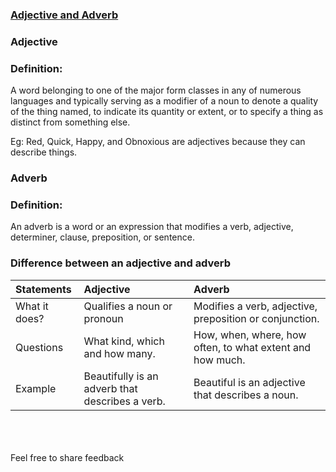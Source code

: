 ### [Adjective and Adverb](https://Prayuja-Teli.github.io/Blog/AdjectiveAndAdverbs)<br/>
 
### Adjective<br/>

### Definition: <br/>

A word belonging to one of the major form classes in any of numerous languages and typically serving as a modifier of a noun to denote a quality of the thing named, to indicate its quantity or extent, or to specify a thing as distinct from something else.<br/>

Eg: Red, Quick, Happy, and Obnoxious are adjectives because they can describe things.<br/>

### Adverb<br/>

### Definition: <br/>

An adverb is a word or an expression that modifies a verb, adjective, determiner, clause, preposition, or sentence. <br/>

### Difference between an adjective and adverb<br/>

 | Statements | Adjective | Adverb |
| :------------- | :------------- |  :------------- |
| What it does?  | Qualifies a noun or pronoun | Modifies a verb, adjective, preposition or conjunction. |
| Questions| What kind, which and how many. | How, when, where, how often, to what extent and how much.|
| Example | Beautifully is an adverb that describes a verb.  | Beautiful is an adjective that describes a noun. |


<br/><br/><br/>Feel free to share feedback
